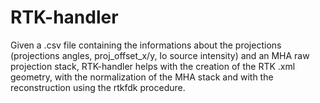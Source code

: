 # RTK-handler
Given a .csv file containing the informations about the projections (projections angles, proj_offset_x/y, Io source intensity) and an MHA raw projection stack, RTK-handler helps with the creation of the RTK .xml geometry, with the normalization of the MHA stack and with the reconstruction using the rtkfdk procedure.

